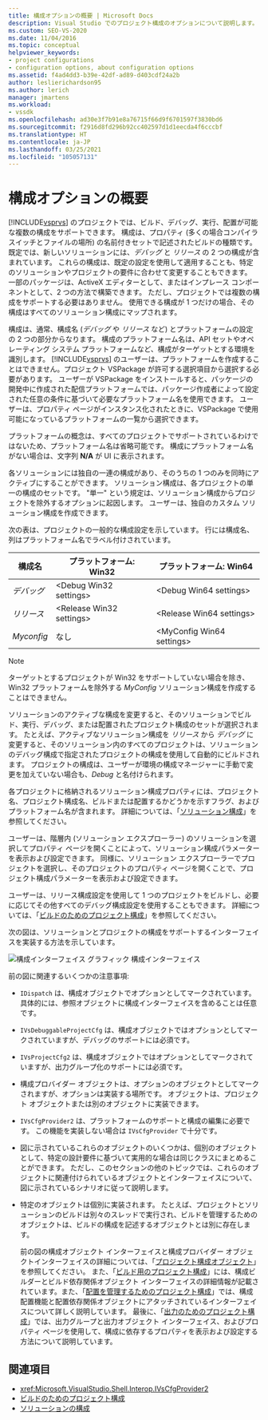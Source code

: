 ```yaml
---
title: 構成オプションの概要 | Microsoft Docs
description: Visual Studio でのプロジェクト構成のオプションについて説明します。 構成は、プロパティとファイルの場所の名前付きセットで記述されたビルドの種類です。
ms.custom: SEO-VS-2020
ms.date: 11/04/2016
ms.topic: conceptual
helpviewer_keywords:
- project configurations
- configuration options, about configuration options
ms.assetid: f4ad4dd3-b39e-42df-ad89-d403cdf24a2b
author: leslierichardson95
ms.author: lerich
manager: jmartens
ms.workload:
- vssdk
ms.openlocfilehash: ad30e3f7b91e8a76715f66d9f6701597f3830bd6
ms.sourcegitcommit: f2916d8fd296b92cc402597d1d1eecda4f6cccbf
ms.translationtype: HT
ms.contentlocale: ja-JP
ms.lasthandoff: 03/25/2021
ms.locfileid: "105057131"
---
```

# <a name="configuration-options-overview"></a>構成オプションの概要
[!INCLUDE[vsprvs](../../code-quality/includes/vsprvs_md.md)] のプロジェクトでは、ビルド、デバッグ、実行、配置が可能な複数の構成をサポートできます。 構成は、プロパティ (多くの場合コンパイラ スイッチとファイルの場所) の名前付きセットで記述されたビルドの種類です。 既定では、新しいソリューションには、*デバッグ* と *リリース* の 2 つの構成が含まれています。 これらの構成は、既定の設定を使用して適用することも、特定のソリューションやプロジェクトの要件に合わせて変更することもできます。 一部のパッケージは、ActiveX エディターとして、またはインプレース コンポーネントとして、2 つの方法で構築できます。 ただし、プロジェクトでは複数の構成をサポートする必要はありません。 使用できる構成が 1 つだけの場合、その構成はすべてのソリューション構成にマップされます。

 構成は、通常、構成名 (*デバッグ* や *リリース* など) とプラットフォームの設定の 2 つの部分からなります。 構成のプラットフォーム名は、API セットやオペレーティング システム プラットフォームなど、構成がターゲットとする環境を識別します。 [!INCLUDE[vsprvs](../../code-quality/includes/vsprvs_md.md)] のユーザーは、プラットフォームを作成することはできません。プロジェクト VSPackage が許可する選択項目から選択する必要があります。 ユーザーが VSPackage をインストールすると、パッケージの開発中に作成された配信プラットフォームでは、パッケージ作成者によって設定された任意の条件に基づいて必要なプラットフォーム名を使用できます。 ユーザーは、プロパティ ページがインスタンス化されたときに、VSPackage で使用可能になっているプラットフォームの一覧から選択できます。

 プラットフォームの概念は、すべてのプロジェクトでサポートされているわけではないため、プラットフォーム名は省略可能です。 構成にプラットフォーム名がない場合は、文字列 **N/A** が UI に表示されます。

 各ソリューションには独自の一連の構成があり、そのうちの 1 つのみを同時にアクティブにすることができます。 ソリューション構成は、各プロジェクトの単一の構成のセットです。 "単一" という規定は、ソリューション構成からプロジェクトを除外するオプションに起因します。 ユーザーは、独自のカスタム ソリューション構成を作成できます。

 次の表は、プロジェクトの一般的な構成設定を示しています。 行には構成名、列はプラットフォーム名でラベル付けされています。

|構成名|プラットフォーム: Win32|プラットフォーム: Win64|
|------------------------|----------------------|----------------------|
|*デバッグ*|\<Debug Win32 settings>|\<Debug Win64 settings>|
|*リリース*|\<Release Win32 settings>|\<Release Win64 settings>|
|*Myconfig*|なし|\<MyConfig Win64 settings>|

> [!NOTE]
> ターゲットとするプロジェクトが Win32 をサポートしていない場合を除き、Win32 プラットフォームを除外する *MyConfig* ソリューション構成を作成することはできません。

 ソリューションのアクティブな構成を変更すると、そのソリューションでビルド、実行、デバッグ、または配置されたプロジェクト構成のセットが選択されます。 たとえば、アクティブなソリューション構成を *リリース* から *デバッグ* に変更すると、そのソリューション内のすべてのプロジェクトは、ソリューションのデバッグ構成で指定されたプロジェクトの構成を使用して自動的にビルドされます。 プロジェクトの構成は、ユーザーが環境の構成マネージャーに手動で変更を加えていない場合も、*Debug* と名付けられます。

 各プロジェクトに格納されるソリューション構成プロパティには、プロジェクト名、プロジェクト構成名、ビルドまたは配置するかどうかを示すフラグ、およびプラットフォーム名が含まれます。 詳細については、「[ソリューション構成](../../extensibility/internals/solution-configuration.md)」を参照してください。

 ユーザーは、階層内 (ソリューション エクスプローラー) のソリューションを選択してプロパティ ページを開くことによって、ソリューション構成パラメーターを表示および設定できます。 同様に、ソリューション エクスプローラーでプロジェクトを選択し、そのプロジェクトのプロパティ ページを開くことで、プロジェクト構成パラメーターを表示および設定できます。

 ユーザーは、リリース構成設定を使用して 1 つのプロジェクトをビルドし、必要に応じてその他すべてのデバッグ構成設定を使用することもできます。 詳細については、「[ビルドのためのプロジェクト構成](../../extensibility/internals/project-configuration-for-building.md)」を参照してください。

 次の図は、ソリューションとプロジェクトの構成をサポートするインターフェイスを実装する方法を示しています。

 ![構成インターフェイス グラフィック](../../extensibility/internals/media/vsconfiginterfaces.gif "vsConfigInterfaces") 構成インターフェイス

 前の図に関連するいくつかの注意事項:

- `IDispatch` は、構成オブジェクトでオプションとしてマークされています。 具体的には、参照オブジェクトに構成インターフェイスを含めることは任意です。

- `IVsDebuggableProjectCfg` は、構成オブジェクトではオプションとしてマークされていますが、デバッグのサポートには必須です。

- `IVsProjectCfg2` は、構成オブジェクトではオプションとしてマークされていますが、出力グループ化のサポートには必須です。

- 構成プロバイダー オブジェクトは、オプションのオブジェクトとしてマークされますが、オプションは実装する場所です。 オブジェクトは、プロジェクト オブジェクトまたは別のオブジェクトに実装できます。

- `IVsCfgProvider2` は、プラットフォームのサポートと構成の編集に必要です。 この機能を実装しない場合は `IVsCfgProvider` で十分です。

- 図に示されているこれらのオブジェクトのいくつかは、個別のオブジェクトとして、特定の設計要件に基づいて実用的な場合は同じクラスにまとめることができます。 ただし、このセクションの他のトピックでは、これらのオブジェクトに関連付けられているオブジェクトとインターフェイスについて、図に示されているシナリオに従って説明します。

- 特定のオブジェクトは個別に実装されます。 たとえば、プロジェクトとソリューションのビルドは別々のスレッドで実行され、ビルドを管理するためのオブジェクトは、ビルドの構成を記述するオブジェクトとは別に存在します。

  前の図の構成オブジェクト インターフェイスと構成プロバイダー オブジェクトインターフェイスの詳細については、「[プロジェクト構成オブジェクト](../../extensibility/internals/project-configuration-object.md)」を参照してください。 また、「[ビルド用のプロジェクト構成](../../extensibility/internals/project-configuration-for-building.md)」には、構成ビルダーとビルド依存関係オブジェクト インターフェイスの詳細情報が記載されています。また、「[配置を管理するためのプロジェクト構成](../../extensibility/internals/project-configuration-for-managing-deployment.md)」では、構成配置機能と配置依存関係オブジェクトにアタッチされているインターフェイスについて詳しく説明しています。 最後に、「[出力のためのプロジェクト構成](../../extensibility/internals/project-configuration-for-output.md)」では、出力グループと出力オブジェクト インターフェイス、およびプロパティ ページを使用して、構成に依存するプロパティを表示および設定する方法について説明しています。

## <a name="see-also"></a>関連項目
- <xref:Microsoft.VisualStudio.Shell.Interop.IVsCfgProvider2>
- [ビルドのためのプロジェクト構成](../../extensibility/internals/project-configuration-for-building.md)
- [ソリューションの構成](../../extensibility/internals/solution-configuration.md)
